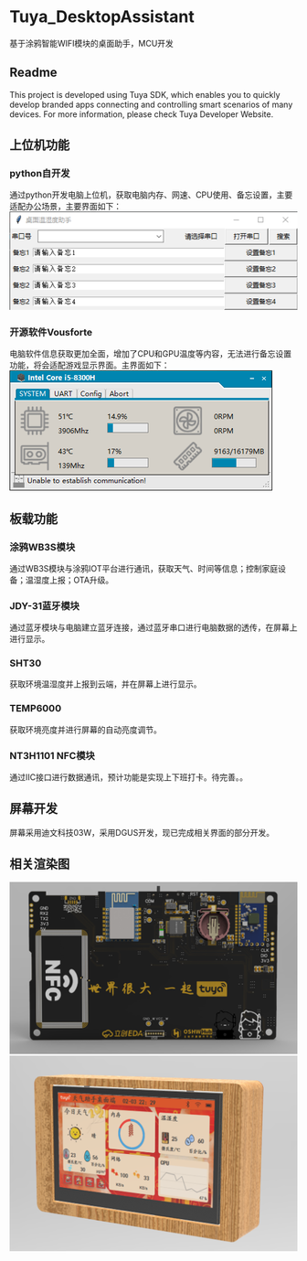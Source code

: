 # Tuya_DesktopAssistant
基于涂鸦智能WIFI模块的桌面助手，MCU开发

## Readme
This project is developed using Tuya SDK, which enables you to quickly develop branded apps connecting and controlling smart scenarios of many devices.
For more information, please check Tuya Developer Website.

## 上位机功能

### python自开发

通过python开发电脑上位机，获取电脑内存、网速、CPU使用、备忘设置，主要适配办公场景，主要界面如下：
![Image.png](https://github.com/justp7/Tuya_DesktopAssistant/blob/main/Img/python.png)

### 开源软件Vousforte

电脑软件信息获取更加全面，增加了CPU和GPU温度等内容，无法进行备忘设置功能，将会适配游戏显示界面。主界面如下：
![Image 2.png](https://github.com/justp7/Tuya_DesktopAssistant/blob/main/Img/Vousforte.png)

## 板载功能

### 涂鸦WB3S模块

通过WB3S模块与涂鸦IOT平台进行通讯，获取天气、时间等信息；控制家庭设备；温湿度上报；OTA升级。

### JDY-31蓝牙模块

通过蓝牙模块与电脑建立蓝牙连接，通过蓝牙串口进行电脑数据的透传，在屏幕上进行显示。

### SHT30

获取环境温湿度并上报到云端，并在屏幕上进行显示。

### TEMP6000

获取环境亮度并进行屏幕的自动亮度调节。

### NT3H1101 NFC模块

通过IIC接口进行数据通讯，预计功能是实现上下班打卡。待完善。。

## 屏幕开发

屏幕采用迪文科技03W，采用DGUS开发，现已完成相关界面的部分开发。

## 相关渲染图

![TUYA.jpg](https://github.com/justp7/Tuya_DesktopAssistant/blob/main/Img/PCB.png)
![镜面.png](https://github.com/justp7/Tuya_DesktopAssistant/blob/main/Img/NewYear.png)
